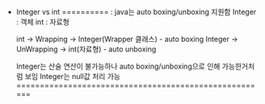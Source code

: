 * Integer vs int
==========
: java는 auto boxing/unboxing 지원함
	Integer : 객체
	int : 자료형
	
	int -> Wrapping -> Integer(Wrapper 클래스) - auto boxing
	Integer -> UnWrapping -> int(자료형) - auto unboxing
	
	Integer는 산술 연산이 불가능하나 auto boxing/unboxing으로 인해 가능한거처럼 보임
	Integer는 null값 처리 가능 
======================================================	